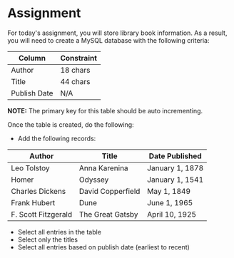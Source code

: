 # Assignment

For today's assignment, you will store library book information.  As a result, you will need to create a MySQL database with the following criteria:

| Column          | Constraint |
|-----------------|------------|
| Author          | 18 chars   |
| Title           | 44 chars   |
| Publish Date    | N/A        |

**NOTE:** The primary key for this table should be auto incrementing.

Once the table is created, do the following:

* Add the following records:

| Author              | Title             | Date Published  |
|---------------------|-------------------|-----------------|
| Leo Tolstoy         | Anna Karenina     | January 1, 1878 |
| Homer               | Odyssey           | January 1, 1541 |
| Charles Dickens     | David Copperfield | May 1, 1849     |
| Frank Hubert        | Dune              | June 1, 1965    |
| F. Scott Fitzgerald | The Great Gatsby  | April 10, 1925  |

* Select all entries in the table
* Select only the titles
* Select all entries based on publish date (earliest to recent)
